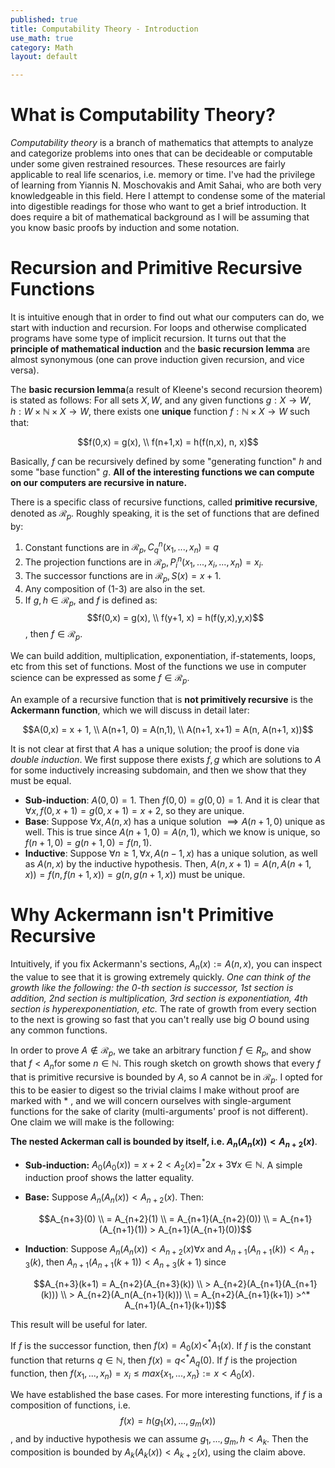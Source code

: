 ```yaml
---
published: true
title: Computability Theory - Introduction
use_math: true
category: Math
layout: default

---
```


# What is Computability Theory?

*Computability theory* is a branch of mathematics that attempts to analyze and categorize problems into ones that can be decideable or computable under some given restrained resources. These resources are fairly applicable to real life scenarios, i.e. memory or time. I've had the privilege of learning from Yiannis N. Moschovakis and Amit Sahai, who are both very knowledgeable in this field. Here I attempt to condense some of the material into digestible readings for those who want to get a brief introduction. It does require a bit of mathematical background as I will be assuming that you know basic proofs by induction and some notation. 

# Recursion and Primitive Recursive Functions 

It is intuitive enough that in order to find out what our computers can do, we start with induction and recursion. For loops and otherwise complicated programs have some type of implicit recursion. It turns out that the **principle of mathematical induction** and the **basic recursion lemma** are almost synonymous (one can prove induction given recursion, and vice versa).

The **basic recursion lemma**(a result of Kleene's second recursion theorem) is stated as follows: For all sets $X,W$, and any given functions $g:X\to W, h:W \times \mathbb{N} \times X \to W$, there exists one **unique** function $f:\mathbb{N} \times X \to W$ such that:

$$f(0,x) = g(x), \\ f(n+1,x) = h(f(n,x), n, x)$$

Basically, $f$ can be recursively defined by some "generating function" $h$ and some "base function" $g$. **All of the interesting functions we can compute on our computers are recursive in nature.**

There is a specific class of recursive functions, called **primitive recursive**, denoted as $\mathcal{R}_p$. Roughly speaking, it is the set of functions that are defined by:

1. Constant functions are in $\mathcal{R}_p, C^n_q(x_1,...,x_n) = q$
2. The projection functions are in $\mathcal{R}_p, P^n_i(x_1,...,x_i,...,x_n) = x_i$.
3. The successor functions are in $\mathcal{R}_p, S(x) = x + 1$.
4. Any composition of (1-3) are also in the set.
5. If $g, h \in \mathcal{R}_p$, and $f$ is defined as: $$f(0,x) = g(x), \\ f(y+1, x) = h(f(y,x),y,x)$$, then $f \in \mathcal{R}_p$. 

We can build addition, multiplication, exponentiation, if-statements, loops, etc from this set of functions. Most of the functions we use in computer science can be expressed as some $f \in \mathcal{R}_p$.

An example of a recursive function that is **not primitively recursive** is the **Ackermann function**, which we will discuss in detail later:

$$A(0,x) = x + 1, \\ A(n+1, 0) = A(n,1), \\ A(n+1, x+1) = A(n, A(n+1, x))$$

It is not clear at first that $A$ has a unique solution; the proof is done via *double induction*. We first suppose there exists $f, g$ which are solutions to $A$ for some inductively increasing subdomain, and then we show that they must be equal.

- **Sub-induction**: $A(0, 0) = 1$. Then $f(0,0) = g(0,0) = 1$. And it is clear that $\forall x, f(0,x+1) = g(0,x+1) = x+2$, so they are unique.
- **Base**:  Suppose $\forall x, A(n, x)$ has a unique solution $\implies A(n+1, 0)$ unique as well. This is true since $A(n+1, 0) = A(n, 1)$, which we know is unique, so $f(n+1,0) = g(n+1,0) = f(n,1)$.
- **Inductive**: Suppose $\forall n \geq 1, \forall x, A(n-1,x)$ has a unique solution, as well as $A(n, x)$ by the inductive hypothesis. Then, $A(n, x+1) = A(n, A(n+1, x)) = f(n, f(n+1, x)) = g(n, g(n+1, x))$ must be unique.

# Why Ackermann isn't Primitive Recursive

Intuitively, if you fix Ackermann's sections, $A_n(x) := A(n,x)$, you can inspect the value to see that it is growing extremely quickly. *One can think of the growth like the following: the 0-th section is successor, 1st section is addition, 2nd section is multiplication, 3rd section is exponentiation, 4th section is hyperexponentiation, etc.* The rate of growth from every section to the next is growing so fast that you can't really use big $O$ bound using any common functions. 

In order to prove $A \not\in \mathcal{R}_p​$, we take an arbitrary function $f \in R_p​$, and show that $f < A_n​$ for some $n \in \mathbb{N}​$. This rough sketch on growth shows that every $f​$ that is primitive recursive is bounded by $A​$, so $A​$ cannot be in $\mathcal{R}_p​$. I opted for this to be easier to digest so the trivial claims I make without proof are marked with $*​$ , and we will concern ourselves with single-argument functions for the sake of clarity (multi-arguments' proof is not different). One claim we will make is the following:

**The nested Ackerman call is bounded by itself, i.e. $A_n(A_n(x)) < A_{n+2}(x)$**. 

- **Sub-induction:** $A_0(A_0(x)) = x + 2 < A_2(x) =^* 2x+3 \forall x \in \mathbb{N}$. A simple induction proof shows the latter equality.

- **Base:** Suppose $A_n(A_n(x)) < A_{n+2}(x)$. Then:

  $$A_{n+3}(0) \\ = A_{n+2}(1) \\ = A_{n+1}(A_{n+2}(0)) \\ = A_{n+1}(A_{n+1}(1)) > A_{n+1}(A_{n+1}(0))$$

- **Induction**: Suppose $A_n(A_n(x)) < A_{n+2}(x) \forall x$ and $A_{n+1}(A_{n+1}(k)) < A_{n+3}(k)$, then $A_{n+1}(A_{n+1}(k+1)) < A_{n+3}(k+1)$ since 

  $$A_{n+3}(k+1) = A_{n+2}(A_{n+3}(k)) \\ > A_{n+2}(A_{n+1}(A_{n+1}(k))) \\ > A_{n+2}(A_n(A_{n+1}(k))) \\ = A_{n+2}(A_{n+1}(k+1)) >^* A_{n+1}(A_{n+1}(k+1))$$

This result will be useful for later.

If $f$ is the successor function, then $f(x) = A_0(x) <^* A_1(x)$. If $f$ is the constant function that returns $q \in \mathbb{N}$, then $f(x) = q <^* A_q(0)$.  If $f$ is the projection function, then $f(x_1,...,x_n) = x_i \leq max \{x_1,...,x_n\} := x < A_0(x)$.

We have established the base cases. For more interesting functions, if $f$ is a composition of functions, i.e. $$f(x) = h(g_1(x),...,g_m(x))$$, and by inductive hypothesis we can assume $g_1,...,g_m,h < A_k$. Then the composition is bounded by $A_k(A_k(x)) < A_{k+2}(x)$, using the claim above.  